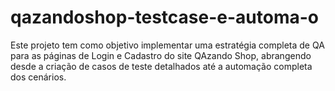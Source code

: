 # qazandoshop-testcase-e-automa-o
Este projeto tem como objetivo implementar uma estratégia completa de QA para as páginas de Login e Cadastro do site QAzando Shop, abrangendo desde a criação de casos de teste detalhados até a automação completa dos cenários.
